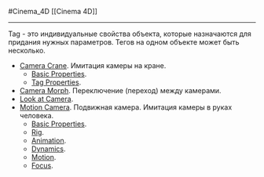 #Cinema_4D 
[[Cinema 4D]]
________
Tag - это индивидуальные свойства объекта, которые назначаются для придания нужных параметров.
Тегов на одном объекте может быть несколько.

- [Camera Crane](https://help.maxon.net/c4d/2023/en-us/Content/html/TCRANE.html). Имитация камеры на кране.
	- [Basic Properties](https://help.maxon.net/c4d/2023/en-us/Content/html/TCRANE-OBASELIST.html?TocPath=Object%2520Manager%257CTags%2520Menu%257CCamera%2520Tags%257CCamera%2520Crane%257C_____1).
	- [Tag Properties](https://help.maxon.net/c4d/2023/en-us/Content/html/TCRANE-ID_TAGPROPERTIES.html?TocPath=Object%2520Manager%257CTags%2520Menu%257CCamera%2520Tags%257CCamera%2520Crane%257C_____2).
- [Camera Morph](https://help.maxon.net/c4d/2023/en-us/Content/html/TMORPHCAM.html). Переключение (переход) между камерами.
- [Look at Camera](https://help.maxon.net/c4d/2023/en-us/Content/html/TLOOKATCAMERA.html).
- [Motion Camera](https://help.maxon.net/c4d/2023/en-us/Content/html/TMOTIONCAM.html). Подвижная камера. Имитация камеры в руках человека.
	- [Basic Properties](https://help.maxon.net/c4d/2023/en-us/Content/html/TMOTIONCAM-OBASELIST.html?TocPath=Object%2520Manager%257CTags%2520Menu%257CCamera%2520Tags%257CMotion%2520Camera%257C_____1).
	- [Rig](https://help.maxon.net/c4d/2023/en-us/Content/html/TMOTIONCAM-TMOTIONCAM_RIG.html?TocPath=Object%2520Manager%257CTags%2520Menu%257CCamera%2520Tags%257CMotion%2520Camera%257C_____2).
	- [Animation](https://help.maxon.net/c4d/2023/en-us/Content/html/TMOTIONCAM-TMOTIONCAM_ANIMATION.html?TocPath=Object%2520Manager%257CTags%2520Menu%257CCamera%2520Tags%257CMotion%2520Camera%257C_____3).
	- [Dynamics](https://help.maxon.net/c4d/2023/en-us/Content/html/TMOTIONCAM-TMOTIONCAM_DYNAMICS.html?TocPath=Object%2520Manager%257CTags%2520Menu%257CCamera%2520Tags%257CMotion%2520Camera%257C_____4).
	- [Motion](https://help.maxon.net/c4d/2023/en-us/Content/html/TMOTIONCAM-TMOTIONCAM_NMOTION.html?TocPath=Object%2520Manager%257CTags%2520Menu%257CCamera%2520Tags%257CMotion%2520Camera%257C_____5).
	- [Focus](https://help.maxon.net/c4d/2023/en-us/Content/html/TMOTIONCAM-TMOTIONCAM_FOCUS.html?TocPath=Object%2520Manager%257CTags%2520Menu%257CCamera%2520Tags%257CMotion%2520Camera%257C_____6).